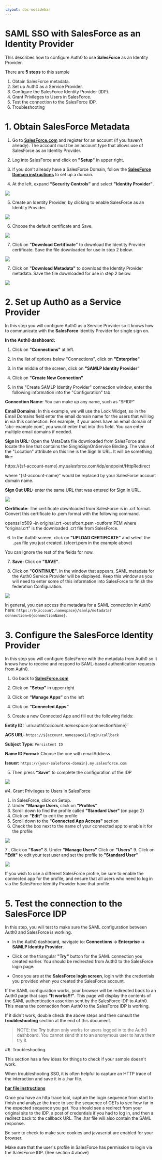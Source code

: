 ```yaml
---
layout: doc-nosidebar
---
```

# SAML SSO with SalesForce as an Identity Provider
This describes how to configure Auth0 to use __SalesForce__ as an Identity Provider.

There are **5 steps** to this sample

1. Obtain SalesForce metadata.
2. Set up Auth0 as a Service Provider.
3. Configure the SalesForce Identity Provider (IDP).
4. Grant Privileges to Users in SalesForce.
5. Test the connection to the SalesForce IDP.
6. Troubleshooting



# 1. Obtain SalesForce Metadata

1. Go to **[SalesForce.com](http://SalesForce.com)** and register for an account (if you haven't already).  The account must be an account type that allows use of SalesForce as an Identity Provider.

2. Log into SalesForce and click on **"Setup"** in upper right.

3. If you don't already have a SalesForce Domain, follow the  **[SalesForce Domain instructions](https://help.salesforce.com/apex/HTViewHelpDoc?id=domain_name_setup.htm&language=en_US)** to set up a domain.

4. At the left, expand **“Security Controls”** and select **"Identity Provider"**.

 ![](https://cdn.auth0.com/docs/img/salesforceidp-1.png)


5. Create an Identity Provider, by clicking to enable SalesForce as an Identity Provider.

 ![](https://cdn.auth0.com/docs/img/salesforceidp-2.png)

6. Choose the default certificate and Save.

 ![](https://cdn.auth0.com/docs/img/salesforceidp-3.png)

7. Click on **"Download Certificate"** to download the Identity Provider certificate.  Save the file downloaded for use in step 2 below.

 ![](https://cdn.auth0.com/docs/img/salesforceidp-4.png)

7. Click on **"Download Metadata"** to download the Identity Provider metadata.  Save the file downloaded for use in step 2 below.

 ![](https://cdn.auth0.com/docs/img/salesforceidp-5.png)


# 2. Set up Auth0 as a Service Provider

In this step you will configure Auth0 as a Service Provider so it knows how to communicate with the __SalesForce__ Identity Provider for single sign on.

**In the Auth0 dashboard:**

1. Click on **"Connections"** at left.
2. In the list of options below "Connections", click on **"Enterprise"**
3. In the middle of the screen, click on **"SAMLP Identity Provider"**
4. Click on **"Create New Connection"**


5. In the "Create SAMLP Identity Provider" connection window, enter the following information into the "Configuration" tab.

**Connection Name:** You can make up any name, such as "SFIDP"

**Email Domains:** In this example, we will use the Lock Widget, so in the Email Domains field enter the email domain name for the users that will log in via this connection.
For example, if your users have an email domain of 'abc-example.com', you would enter that into this field. You can enter multiple email domains if needed.

**Sign In URL:** Open the MetaData file downloaded from SalesForce and locate the line that contains the SingleSignOnService Binding. The value of the "Location" attribute on this line is the Sign In URL.  It will be something like:

 https://{sf-account-name}.my.salesforce.com/idp/endpoint/HttpRedirect

 where "{sf-account-name}" would be replaced by your SalesForce account domain name.


**Sign Out URL:** enter the same URL that was entered for Sign In URL.

 ![](https://cdn.auth0.com/docs/img/salesforceidp-6.png)


**Certificate:**  The certificate downloaded from SalesForce is in .crt format.
Convert this certificate to .pem format with the following command.

openssl x509 -in original.crt -out sfcert.pem -outform PEM
where "original.crt" is the downloaded .crt file from SalesForce.

6. In the Auth0 screen, click on  **"UPLOAD CERTIFICATE"**  and select the `.pem` file you just created. (sfcert.pem in the example above)

You can ignore the rest of the fields for now.

7. **Save:** Click on  **"SAVE"**.


8. Click on  **"CONTINUE"**. In the window that appears, SAML metadata for the Auth0 Service Provider will be displayed.  Keep this window as you will need to enter some of this information into SalesForce to finish the federation Configuration.

 ![](https://cdn.auth0.com/docs/img/salesforceidp-7.png)


In general, you can access the metadata for a SAML connection in Auth0 here: `https://${account.namespace}/samlp/metadata?connection=${connectionName}`.


# 3. Configure the SalesForce Identity Provider

In this step you will configure SalesForce with the metadata from Auth0 so it knows how to receive and respond to SAML-based authentication requests from Auth0.

1. Go back to **[SalesForce.com](http://salesforce.com)**

2. Click on **"Setup"** in upper right

3. Click on  **“Manage Apps”**  on the left

3. Click on  **“Connected Apps”**

4. Create a new Connected App and fill out the following fields:

**Entity ID:** `urn:auth0:${account.namespace}:${connectionName}``

**ACS URL:** `https://${account.namespace}/login/callback`

**Subject Type:** `Persistent ID`

**Name ID Format:** Choose the one with emailAddress

**Issuer:** `https://{your-saleforce-domain}.my.salesforce.com`

5. Then press  **“Save”** to complete the configuration of the IDP

 ![](https://cdn.auth0.com/docs/img/salesforceidp-8.png)



#4. Grant Privileges to Users in SalesForce

1. In SalesForce, click on Setup.
2. Under **"Manage Users**, click on **"Profiles"**
3. Scroll down to find the profile called **"Standard User"** (on page 2)
4. Click on **"Edit"** to edit the profile
5. Scroll down to the **"Connected App Access"** section
6. Check the box next to the name of your connected app to enable it for the profile

 ![](https://cdn.auth0.com/docs/img/salesforceidp-9.png)

7
. Click on **"Save"**
8. Under **"Manage Users"** Click on **"Users"**
9. Click on **"Edit"** to edit your test user and set the profile to **"Standard User"**


 ![](https://cdn.auth0.com/docs/img/salesforceidp-10.png)

If you wish to use a different SalesForce profile, be sure to enable the connected app for the profile, and ensure that all users who need to log in via the SalesForce Identity Provider have that profile.

# 5. Test the connection to the SalesForce IDP

In this step, you will test to make sure the SAML configuration between Auth0 and SalesForce is working.

* In the Auth0 dashboard, navigate to:  __Connections -> Enterprise -> SAMLP Identity Provider__.

* Click on the triangular **"Try"** button for the SAML connection you created earlier.    You should be redirected from Auth0 to the SalesForce login page.  

* Once you are at the **SalesForce login screen**, login with the credentials you provided when you created the SalesForce account.

If the SAML configuration works, your browser will be redirected back to an Auth0 page that says __"It works!!!"__.  This page will display the contents of the SAML authentication assertion sent by the SalesForce IDP to Auth0.
This means the connection from Auth0 to the SalesForce IDP is working.

If it didn't work, double check the above steps and then consult the **troubleshooting** section at the end of this document.

> NOTE: the **Try** button only works for users logged in to the Auth0 dashboard.  You cannot send this to an anonymous user to have them try it.



#6. Troubleshooting.

This section has a few ideas for things to check if your sample doesn't work.


When troubleshooting SSO, it is often helpful to capture an HTTP trace of the interaction and save it in a .har file.

 **[har file instructions](https://auth0.com/docs/har)**

Once you have an http trace tool, capture the login sequence from start to finish and analyze the trace to see the sequence of GETs to see how far in the expected sequence you get.  You should see a redirect from your original site to the IDP, a post of credentials if you had to log in, and then a redirect back to the callback URL.  The .har file will also contain the SAML response.

Be sure to check to make sure cookies and javascript are enabled for your browser.

Make sure that the user's profile in SalesForce has permission to login via the SalesForce IDP.  (See section 4 above)
